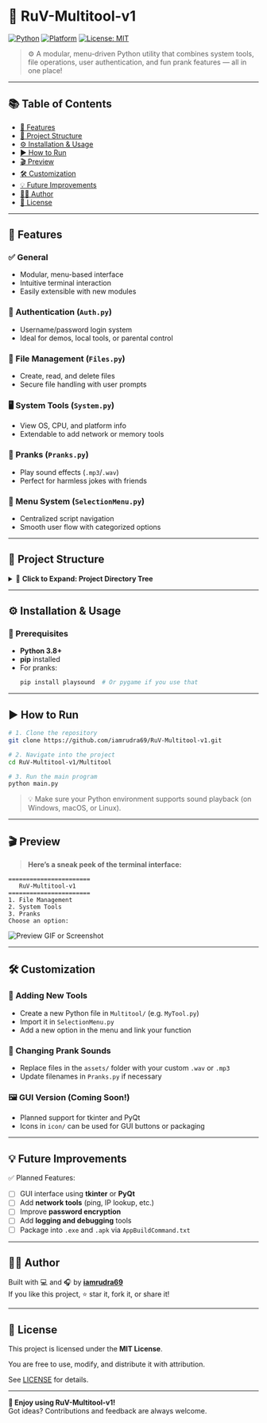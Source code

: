 # 🔧 RuV-Multitool-v1

[![Python](https://img.shields.io/badge/Python-3.8%2B-blue.svg)](https://www.python.org/downloads/)
[![Platform](https://img.shields.io/badge/Platform-Windows%20%7C%20Linux%20%7C%20macOS-green)]()
[![License: MIT](https://img.shields.io/badge/License-MIT-yellow.svg)](LICENSE)

> ⚙️ A modular, menu-driven Python utility that combines system tools, file operations, user authentication, and fun prank features — all in one place!

---

## 📚 Table of Contents

- [🧠 Features](#-features)
- [📂 Project Structure](#-project-structure)
- [⚙️ Installation & Usage](#️-installation--usage)
- [▶️ How to Run](#️-how-to-run)
- [🎬 Preview](#-preview)
- [🛠 Customization](#-customization)
- [💡 Future Improvements](#-future-improvements)
- [🙋‍♂️ Author](#-author)
- [📄 License](#-license)

---

## 🧠 Features

### ✅ General
- Modular, menu-based interface
- Intuitive terminal interaction
- Easily extensible with new modules

### 🔐 Authentication (`Auth.py`)
- Username/password login system
- Ideal for demos, local tools, or parental control

### 📁 File Management (`Files.py`)
- Create, read, and delete files
- Secure file handling with user prompts

### 🖥️ System Tools (`System.py`)
- View OS, CPU, and platform info
- Extendable to add network or memory tools

### 🎉 Pranks (`Pranks.py`)
- Play sound effects (`.mp3`/`.wav`)
- Perfect for harmless jokes with friends

### 🧩 Menu System (`SelectionMenu.py`)
- Centralized script navigation
- Smooth user flow with categorized options

---

## 📂 Project Structure

<details>
<summary>📁 <strong>Click to Expand: Project Directory Tree</strong></summary>

```text
RuV-Multitool-v1/
│
├── Multitool/
│   ├── assets/               # Sound files for pranks
│   ├── AppBuildCommand.txt   # Build/run instructions
│   ├── Auth.py               # Login system
│   ├── Files.py              # File utilities
│   ├── Functions.py          # Shared helper functions
│   ├── Pranks.py             # Sound pranks
│   ├── SelectionMenu.py      # Menu system
│   ├── System.py             # System info
│   └── main.py               # Entry point
│
├── icon/                     # App icons (for .exe or GUI)
├── README.md                 # Project documentation
└── LICENSE                   # MIT License
```

</details>

---

## ⚙️ Installation & Usage

### 🔽 Prerequisites

- **Python 3.8+**  
- **pip** installed
- For pranks:
  ```bash
  pip install playsound  # Or pygame if you use that
  ```

---

## ▶️ How to Run

```bash
# 1. Clone the repository
git clone https://github.com/iamrudra69/RuV-Multitool-v1.git

# 2. Navigate into the project
cd RuV-Multitool-v1/Multitool

# 3. Run the main program
python main.py
```

> 💡 Make sure your Python environment supports sound playback (on Windows, macOS, or Linux).

---

## 🎬 Preview

> **Here’s a sneak peek of the terminal interface:**

```
=======================
   RuV-Multitool-v1
=======================
1. File Management
2. System Tools
3. Pranks
Choose an option:
```

![Preview GIF or Screenshot](icon/demo.gif) <!-- Replace with actual screenshot path -->

---

## 🛠 Customization

### 🧩 Adding New Tools
- Create a new Python file in `Multitool/` (e.g. `MyTool.py`)
- Import it in `SelectionMenu.py`
- Add a new option in the menu and link your function

### 🎵 Changing Prank Sounds
- Replace files in the `assets/` folder with your custom `.wav` or `.mp3`
- Update filenames in `Pranks.py` if necessary

### 🖼 GUI Version (Coming Soon!)
- Planned support for tkinter and PyQt
- Icons in `icon/` can be used for GUI buttons or packaging

---

## 💡 Future Improvements

✅ Planned Features:

- [ ] GUI interface using **tkinter** or **PyQt**
- [ ] Add **network tools** (ping, IP lookup, etc.)
- [ ] Improve **password encryption**
- [ ] Add **logging and debugging** tools
- [ ] Package into `.exe` and `.apk` via `AppBuildCommand.txt`

---

## 🙋‍♂️ Author

Built with 💻 and 🎧 by [**iamrudra69**](https://github.com/iamrudra69)  
If you like this project, ⭐️ star it, fork it, or share it!

---

## 📄 License

This project is licensed under the **MIT License**.

You are free to use, modify, and distribute it with attribution.

See [LICENSE](LICENSE) for details.

---

**🚀 Enjoy using RuV-Multitool-v1!**  
Got ideas? Contributions and feedback are always welcome.
